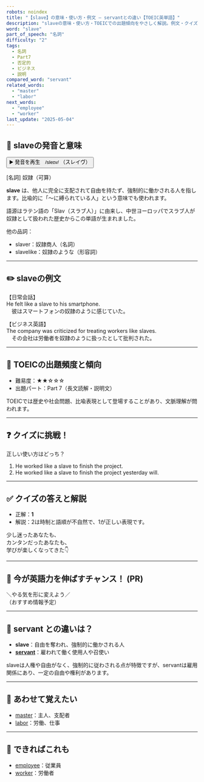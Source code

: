 ```yaml
---
robots: noindex
title: "【slave】の意味・使い方・例文 ― servantとの違い【TOEIC英単語】"
description: "slaveの意味・使い方・TOEICでの出題傾向をやさしく解説。例文・クイズ付きでservantとの違いもわかりやすく学べます。"
word: "slave"
part_of_speech: "名詞"
difficulty: "2"
tags:
  - 名詞
  - Part7
  - 否定的
  - ビジネス
  - 説明
compared_word: "servant"
related_words:
  - "master"
  - "labor"
next_words:
  - "employee"
  - "worker"
last_update: "2025-05-04"
---
```


## 🔰 slaveの発音と意味

<button class="play-audio" onclick="playTTS('slave')">
  <span class="play-audio-main">
    ▶️ 発音を再生　/sleɪv/
  </span>
  <span class="play-audio-sub">
    （スレイヴ）
  </span>
</button>

[名詞] 奴隷（可算）

**slave** は、他人に完全に支配されて自由を持たず、強制的に働かされる人を指します。比喩的に「～に縛られている人」という意味でも使われます。

語源はラテン語の「Slav（スラブ人）」に由来し、中世ヨーロッパでスラブ人が奴隷として扱われた歴史からこの単語が生まれました。

他の品詞：  
- slaver：奴隷商人（名詞）
- slavelike：奴隷のような（形容詞）

---

## ✏️ slaveの例文

【日常会話】  
He felt like a slave to his smartphone.  
　彼はスマートフォンの奴隷のように感じていた。

【ビジネス英語】  
The company was criticized for treating workers like slaves.  
　その会社は労働者を奴隷のように扱ったとして批判された。

---

## 🎯 TOEICの出題頻度と傾向

- 難易度：★★☆☆☆
- 出題パート：Part 7（長文読解・説明文）

TOEICでは歴史や社会問題、比喩表現として登場することがあり、文脈理解が問われます。

---

## ❓ クイズに挑戦！

正しい使い方はどっち？

1. He worked like a slave to finish the project.  
2. He worked like a slave to finish the project yesterday will.

---

## ✅ クイズの答えと解説

- 正解：**1**
- 解説：2は時制と語順が不自然で、1が正しい表現です。

少し迷ったあなたも、  
カンタンだったあなたも、  
学びが楽しくなってきた👇️

---

## 🚀 今が英語力を伸ばすチャンス！ (PR)

<div class="info-center">
＼やる気を形に変えよう／<br>  
（おすすめ情報予定）
</div>

---

## 🤔  servant との違いは？

- **slave**：自由を奪われ、強制的に働かされる人
- **[servant](/word/servant/)**：雇われて働く使用人や召使い

slaveは人権や自由がなく、強制的に従わされる点が特徴ですが、servantは雇用関係にあり、一定の自由や権利があります。

---

## 🧩 あわせて覚えたい

- [master](/word/master/)：主人、支配者
- [labor](/word/labor/)：労働、仕事

---

## 📖 できればこれも

- [employee](/word/employee/)：従業員
- [worker](/word/worker/)：労働者

<!-- cvid: aid43_bid12 -->
